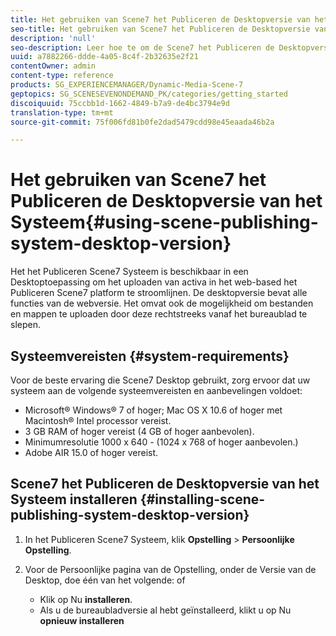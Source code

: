 ```yaml
---
title: Het gebruiken van Scene7 het Publiceren de Desktopversie van het Systeem
seo-title: Het gebruiken van Scene7 het Publiceren de Desktopversie van het Systeem
description: 'null'
seo-description: Leer hoe te om de Scene7 het Publiceren de Desktopversie van het Systeem te gebruiken.
uuid: a7882266-ddde-4a05-8c4f-2b32635e2f21
contentOwner: admin
content-type: reference
products: SG_EXPERIENCEMANAGER/Dynamic-Media-Scene-7
geptopics: SG_SCENESEVENONDEMAND_PK/categories/getting_started
discoiquuid: 75ccbb1d-1662-4849-b7a9-de4bc3794e9d
translation-type: tm+mt
source-git-commit: 75f006fd81b0fe2dad5479cdd98e45eaada46b2a

---
```



# Het gebruiken van Scene7 het Publiceren de Desktopversie van het Systeem{#using-scene-publishing-system-desktop-version}

Het het Publiceren Scene7 Systeem is beschikbaar in een Desktoptoepassing om het uploaden van activa in het web-based het Publiceren Scene7 platform te stroomlijnen. De desktopversie bevat alle functies van de webversie. Het omvat ook de mogelijkheid om bestanden en mappen te uploaden door deze rechtstreeks vanaf het bureaublad te slepen.

## Systeemvereisten {#system-requirements}

Voor de beste ervaring die Scene7 Desktop gebruikt, zorg ervoor dat uw systeem aan de volgende systeemvereisten en aanbevelingen voldoet:

* Microsoft® Windows® 7 of hoger; Mac OS X 10.6 of hoger met Macintosh® Intel processor vereist.
* 3 GB RAM of hoger vereist (4 GB of hoger aanbevolen).
* Minimumresolutie 1000 x 640 - (1024 x 768 of hoger aanbevolen.)
* Adobe AIR 15.0 of hoger vereist.

## Scene7 het Publiceren de Desktopversie van het Systeem installeren {#installing-scene-publishing-system-desktop-version}

1. In het Publiceren Scene7 Systeem, klik **Opstelling** > **Persoonlijke Opstelling**.
1. Voor de Persoonlijke pagina van de Opstelling, onder de Versie van de Desktop, doe één van het volgende: of

   * Klik op Nu **installeren**.
   * Als u de bureaubladversie al hebt geïnstalleerd, klikt u op Nu **opnieuw installeren**

